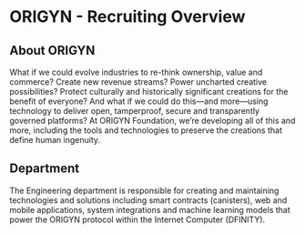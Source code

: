 # ORIGYN - Recruiting Overview

## About ORIGYN

What if we could evolve industries to re-think ownership, value and commerce? Create new revenue streams? Power uncharted creative possibilities? Protect culturally and historically significant creations for the benefit of everyone? And what if we could do this—and more—using technology to deliver open, tamperproof, secure and transparently governed platforms? At ORIGYN Foundation, we’re developing all of this and more, including the tools and technologies to preserve the creations that define human ingenuity.

## Department

The Engineering department is responsible for creating and maintaining technologies and solutions including smart contracts (canisters), web and mobile applications, system integrations and machine learning models that power the ORIGYN protocol within the Internet Computer (DFINITY).

